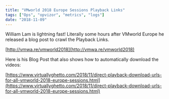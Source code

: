 ```yaml
---
title: "VMworld 2018 Europe Sessions Playback Links"
tags: ["Ops", "opvizor", "metrics", "logs"]
date: "2018-11-09"
---
```


William Lam is lightning fast! Literally some hours after VMworld Europe he released a blog post to crawl the Playback Links.

[http://vmwa.re/vmworld2018](http://vmwa.re/vmworld2018)

Here is his Blog Post that also shows how to automatically download the videos:

[https://www.virtuallyghetto.com/2018/11/direct-playback-download-urls-for-all-vmworld-2018-europe-sessions.html](https://www.virtuallyghetto.com/2018/11/direct-playback-download-urls-for-all-vmworld-2018-europe-sessions.html)

